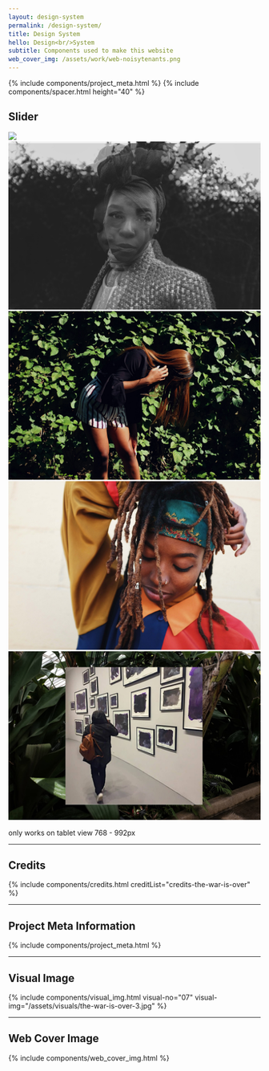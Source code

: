 ```yaml
---
layout: design-system
permalink: /design-system/
title: Design System
hello: Design<br/>System
subtitle: Components used to make this website
web_cover_img: /assets/work/web-noisytenants.png
---
```

{% include components/project_meta.html %}
{% include components/spacer.html height="40" %}
## Slider
<div class="primary_slider"><!-- only on tablet -->
	<div class="slide slide_img"><img src="{{ page.slide1 }}" /></div>
	<div class="slide slide_img"><img src="/assets/slide1.jpg" /></div>
	<div class="slide slide_img"><img src="/assets/slide2.jpg" /></div>
	<div class="slide slide_img"><img src="/assets/slide4.jpg" /></div>
	<div class="slide slide_img"><img src="/assets/slide5.jpg" /></div>
</div>

only works on tablet view 768 - 992px

---

## Credits
{% include components/credits.html creditList="credits-the-war-is-over" %}

---

## Project Meta Information
{% include components/project_meta.html %}

---


## Visual Image

{% include components/visual_img.html visual-no="07" visual-img="/assets/visuals/the-war-is-over-3.jpg" %}


---

## Web Cover Image

{% include components/web_cover_img.html %}